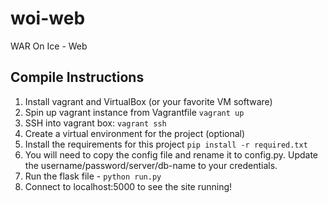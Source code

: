 # woi-web
WAR On Ice - Web

## Compile Instructions
1. Install vagrant and VirtualBox (or your favorite VM software)
2. Spin up vagrant instance from Vagrantfile `vagrant up`
4. SSH into vagrant box: `vagrant ssh`
5. Create a virtual environment for the project (optional)
6. Install the requirements for this project `pip install -r required.txt`
7. You will need to copy the config file and rename it to config.py. Update the username/password/server/db-name to your credentials.
7. Run the flask file - `python run.py`
8. Connect to localhost:5000 to see the site running!
